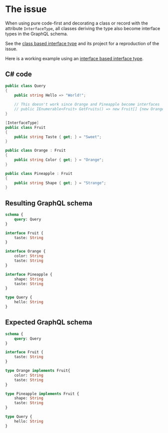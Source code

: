 # The issue
When using pure code-first and decorating a class or record with the attribute `InterfaceType`, all classes deriving the type also become interface types in the GraphQL schema.

See the [class based interface type](ClassBasedInterfaceType/Models/Fruit.cs) and its project for a reproduction of the issue.

Here is a working example using an [interface based interface type](InterfaceBasedInterfaceType/Models/IFruit.cs).

## C# code

```c#
public class Query
{
    public string Hello => "World!";
    
    // This doesn't work since Orange and Pineapple become interfaces
    // public IEnumerable<Fruit> GetFruits() => new Fruit[] {new Orange(), new Pineapple()};
}

[InterfaceType]
public class Fruit
{
    public string Taste { get; } = "Sweet";
}

public class Orange : Fruit
{
    public string Color { get; } = "Orange";
}

public class Pineapple : Fruit
{
    public string Shape { get; } = "Strange";
}
```

## Resulting GraphQL schema

```graphql
schema {
    query: Query
}

interface Fruit {
    taste: String
}

interface Orange {
    color: String
    taste: String
}

interface Pineapple {
    shape: String
    taste: String
}

type Query {
    hello: String
}
```

## Expected GraphQL schema

```graphql
schema {
    query: Query
}

interface Fruit {
    taste: String
}

type Orange implements Fruit{
    color: String
    taste: String
}

type Pineapple implements Fruit {
    shape: String
    taste: String
}

type Query {
    hello: String
}
```